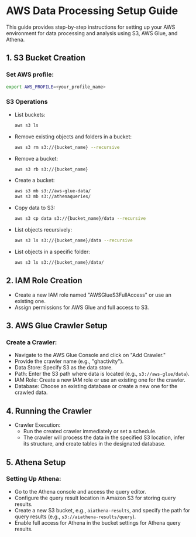 
# AWS Data Processing Setup Guide

This guide provides step-by-step instructions for setting up your AWS environment for data processing and analysis using S3, AWS Glue, and Athena.

## 1. S3 Bucket Creation

### Set AWS profile:

```bash
export AWS_PROFILE=<your_profile_name>
```

### S3 Operations

- List buckets:
  ```bash
  aws s3 ls
  ```

- Remove existing objects and folders in a bucket:
  ```bash
  aws s3 rm s3://{bucket_name} --recursive
  ```

- Remove a bucket:
  ```bash
  aws s3 rb s3://{bucket_name}
  ```

- Create a bucket:
  ```bash
  aws s3 mb s3://aws-glue-data/
  aws s3 mb s3://athenaqueries/
  ```

- Copy data to S3:
  ```bash
  aws s3 cp data s3://{bucket_name}/data --recursive
  ```

- List objects recursively:
  ```bash
  aws s3 ls s3://{bucket_name}/data --recursive
  ```

- List objects in a specific folder:
  ```bash
  aws s3 ls s3://{bucket_name}/data/
  ```

## 2. IAM Role Creation

- Create a new IAM role named "AWSGlueS3FullAccess" or use an existing one.
- Assign permissions for AWS Glue and full access to S3.

## 3. AWS Glue Crawler Setup

### Create a Crawler:

- Navigate to the AWS Glue Console and click on "Add Crawler."
- Provide the crawler name (e.g., "ghactivity").
- Data Store: Specify S3 as the data store.
- Path: Enter the S3 path where data is located (e.g., `s3://aws-glue/data`).
- IAM Role: Create a new IAM role or use an existing one for the crawler.
- Database: Choose an existing database or create a new one for the crawled data.

## 4. Running the Crawler

- Crawler Execution:
  - Run the created crawler immediately or set a schedule.
  - The crawler will process the data in the specified S3 location, infer its structure, and create tables in the designated database.

## 5. Athena Setup

### Setting Up Athena:

- Go to the Athena console and access the query editor.
- Configure the query result location in Amazon S3 for storing query results.
- Create a new S3 bucket, e.g., `aiathena-results`, and specify the path for query results (e.g., `s3://aiathena-results/query`).
- Enable full access for Athena in the bucket settings for Athena query results.


